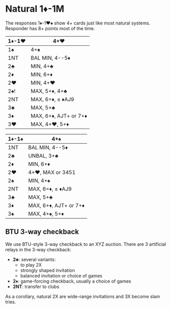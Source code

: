 # Natural 1♦-1M

The responses 1♦-1♥♠ show 4+ cards just like most natural systems.  Responder
has 8+ points most of the time.

| 1♦-1♥ | 4+♥ |
|-------|-----|
| 1♠    | 4+♠
| 1NT   | BAL MIN, 4--5♦
| 2♣    | MIN, 4+♣
| 2♦    | MIN, 6+♦
| 2♥    | MIN, 4+♥
| 2♠!   | MAX, 5+♦, 4+♣
| 2NT   | MAX, 6=♦, ≤ ♦AJ9
| 3♣    | MAX, 5+♣
| 3♦    | MAX, 6+♦, AJT+ or 7+♦
| 3♥    | MAX, 4+♥, 5+♦

| 1♦-1♠ | 4+♠ |
|-------|-----|
| 1NT   | BAL MIN, 4--5♦
| 2♣    | UNBAL, 3+♣
| 2♦    | MIN, 6+♦
| 2♥    | 4+♥, MAX or 3451
| 2♠    | MIN, 4+♠
| 2NT   | MAX, 6=♦, ≤ ♦AJ9
| 3♣    | MAX, 5+♣
| 3♦    | MAX, 6+♦, AJT+ or 7+♦
| 3♠    | MAX, 4+♠, 5+♦

## BTU 3-way checkback

We use BTU-style 3-way checkback to an XYZ auction.  There are 3 artificial
relays in the 3-way checkback:

- **2♣**: several variants:
  - to play 2X
  - strongly shaped invitation
  - balanced invitation or choice of games
- **2♦**: game-forcing checkback, usually a choice of games
- **2NT**: transfer to clubs

As a corollary, natural 2X are wide-range invitations and 3X become slam tries.
